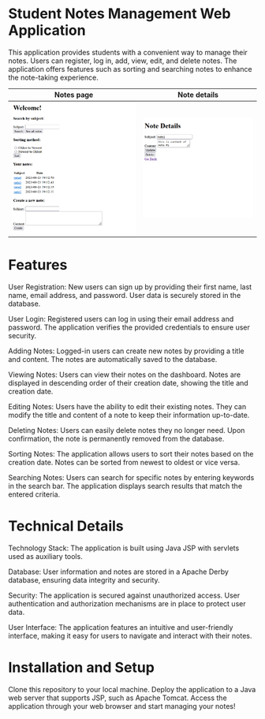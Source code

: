 # Student Notes Management Web Application
This application provides students with a convenient way to manage their notes. Users can register, log in, add, view, edit, and delete notes. The application offers features such as sorting and searching notes to enhance the note-taking experience.


Notes page             |  Note details
:-------------------------:|:-------------------------:
![](/server_notes_images/notes.png)  |  ![](/server_notes_images/note-details.png)

# Features
User Registration: New users can sign up by providing their first name, last name, email address, and password. User data is securely stored in the database.

User Login: Registered users can log in using their email address and password. The application verifies the provided credentials to ensure user security.

Adding Notes: Logged-in users can create new notes by providing a title and content. The notes are automatically saved to the database.

Viewing Notes: Users can view their notes on the dashboard. Notes are displayed in descending order of their creation date, showing the title and creation date.

Editing Notes: Users have the ability to edit their existing notes. They can modify the title and content of a note to keep their information up-to-date.

Deleting Notes: Users can easily delete notes they no longer need. Upon confirmation, the note is permanently removed from the database.

Sorting Notes: The application allows users to sort their notes based on the creation date. Notes can be sorted from newest to oldest or vice versa.

Searching Notes: Users can search for specific notes by entering keywords in the search bar. The application displays search results that match the entered criteria.

# Technical Details
Technology Stack: The application is built using Java JSP with servlets used as auxiliary tools.

Database: User information and notes are stored in a Apache Derby database, ensuring data integrity and security.

Security: The application is secured against unauthorized access. User authentication and authorization mechanisms are in place to protect user data.

User Interface: The application features an intuitive and user-friendly interface, making it easy for users to navigate and interact with their notes.

# Installation and Setup
Clone this repository to your local machine.
Deploy the application to a Java web server that supports JSP, such as Apache Tomcat.
Access the application through your web browser and start managing your notes!
